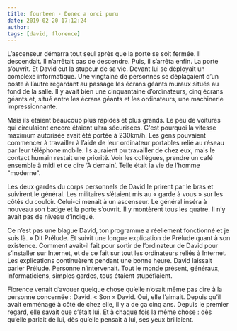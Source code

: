 ```yaml
---
title: fourteen - Donec a orci puru
date: 2019-02-20 17:12:24
author:
tags: [david, florence]
---
```

L’ascenseur démarra tout seul après que la porte se soit fermée. Il descendait. Il n’arrêtait pas de descendre. Puis, il s’arrêta enfin. La porte s’ouvrit. Et David eut la stupeur de sa vie. Devant lui se déployait un complexe informatique. Une vingtaine de personnes se déplaçaient d’un poste à l’autre regardant au passage les écrans géants muraux situés au fond de la salle. Il y avait bien une cinquantaine d’ordinateurs, cinq écrans géants et, situé entre les écrans géants et les ordinateurs, une machinerie impressionnante.

Mais ils étaient beaucoup plus rapides et plus grands. Le peu de voitures qui circulaient encore étaient ultra sécurisées. C'est pourquoi la vitesse maximum autorisée avait été portée à 230km/h. Les gens pouvaient commencer à travailler à l’aide de leur ordinateur portables relié au réseau par leur téléphone mobile. Ils auraient pu travailler de chez eux, mais le contact humain restait une priorité. Voir les collègues, prendre un café ensemble à midi et ce dire ‘À demain’. Telle était la vie de l’homme "moderne".

Les deux gardes du corps personnels de David le prirent par le bras et suivirent le général. Les militaires s‘étaient mis au « garde à vous » sur les côtés du couloir. Celui-ci menait à un ascenseur. Le général inséra à nouveau son badge et la porte s’ouvrit. Il y montèrent tous les quatre. Il n’y avait pas de niveau d’indiqué.

Ce n’est pas une blague David, ton programme a réellement fonctionné et je suis là. » Dit Prélude. Et suivit une longue explication de Prélude quant à son existence. Comment avait-il fait pour sortir de l’ordinateur de David pour s’installer sur Internet, et de ce fait sur tout les ordinateurs reliés à Internet. Les explications continuèrent pendant une bonne heure. David laissait parler Prélude. Personne n’intervenait. Tout le monde présent, généraux, informaticiens, simples gardes, tous étaient stupéfiaient.

Florence venait d’avouer quelque chose qu’elle n’osait même pas dire à la personne concernée : David. « Son » David. Oui, elle l’aimait. Depuis qu’il avait emménagé à côté de chez elle, il y a de ça cinq ans. Depuis le premier regard, elle savait que c’était lui. Et à chaque fois la même chose : dès qu’elle parlait de lui, dès qu’elle pensait à lui, ses yeux brillaient.
